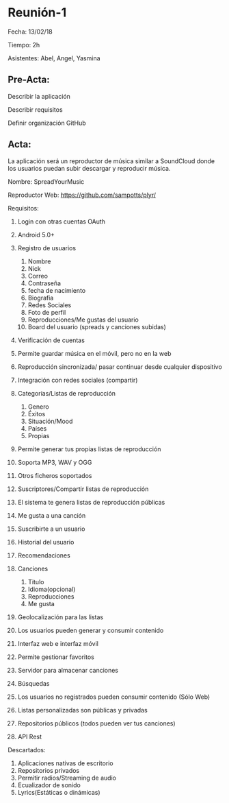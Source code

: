 # Reunión-1

Fecha: 13/02/18

Tiempo: 2h

Asistentes: Abel, Angel, Yasmina

## Pre-Acta:

Describir la aplicación

Describir requisitos

Definir organización GitHub

## Acta:

La aplicación será un reproductor de música similar a SoundCloud donde los usuarios puedan subir descargar y reproducir música.

Nombre: SpreadYourMusic

Reproductor Web: https://github.com/sampotts/plyr/

Requisitos:

1. Login con otras cuentas OAuth
1. Android 5.0+
1. Registro de usuarios
   1. Nombre
   1. Nick
   1. Correo
   1. Contraseña
   1. fecha de nacimiento
   1. Biografia
   1. Redes Sociales
   1. Foto de perfil
   1. Reproducciones/Me gustas del usuario
   1. Board del usuario (spreads y canciones subidas)
1. Verificación de cuentas
1. Permite guardar música en el móvil, pero no en la web
1. Reproducción sincronizada/ pasar continuar desde cualquier dispositivo
1. Integración con redes sociales (compartir)
1. Categorías/Listas de reproducción
   1. Genero
   1. Éxitos
   1. Situación/Mood
   1. Países
   1. Propias
1. Permite generar tus propias listas de reproducción
1. Soporta MP3, WAV y OGG
1. Otros ficheros soportados
1. Suscriptores/Compartir listas de reproducción
1. El sistema te genera listas de reproducción públicas
1. Me gusta a una canción
1. Suscribirte a un usuario
1. Historial del usuario
1. Recomendaciones
1. Canciones
   1. Titulo
   1. Idioma(opcional)
   1. Reproducciones
   1. Me gusta
1. Geolocalización para las listas
1. Los usuarios pueden generar y consumir contenido
1. Interfaz web e interfaz móvil
1. Permite gestionar favoritos
1. Servidor para almacenar canciones
1. Búsquedas
1. Los usuarios no registrados pueden consumir contenido (Sólo Web)
1. Listas personalizadas son públicas y privadas
1. Repositorios públicos (todos pueden ver tus canciones)

1. API Rest




Descartados:

1. Aplicaciones nativas de escritorio
1. Repositorios privados
1. Permitir radios/Streaming de audio
1. Ecualizador de sonido
1. Lyrics(Estáticas o dinámicas)

